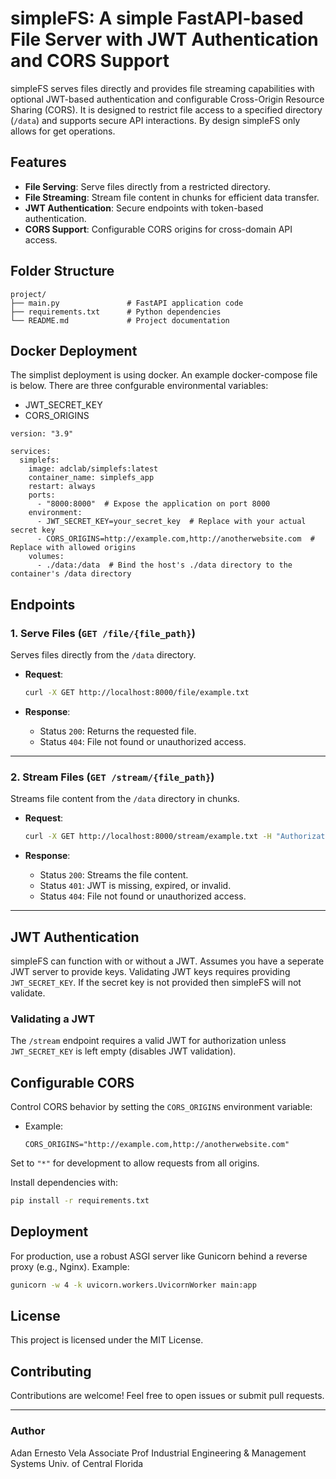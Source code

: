 # simpleFS: A simple FastAPI-based File Server with JWT Authentication and CORS Support

simpleFS serves files directly and provides file streaming capabilities with optional JWT-based authentication and configurable Cross-Origin Resource Sharing (CORS). It is designed to restrict file access to a specified directory (`/data`) and supports secure API interactions.  By design simpleFS only allows for get operations.

## Features

- **File Serving**: Serve files directly from a restricted directory.
- **File Streaming**: Stream file content in chunks for efficient data transfer.
- **JWT Authentication**: Secure endpoints with token-based authentication.
- **CORS Support**: Configurable CORS origins for cross-domain API access.

## Folder Structure

```
project/
├── main.py               # FastAPI application code
├── requirements.txt      # Python dependencies
└── README.md             # Project documentation
```

## Docker Deployment
The simplist deployment is using docker.  An example docker-compose file is below. There are three confgurable environmental variables:
- JWT_SECRET_KEY
- CORS_ORIGINS

```
version: "3.9"

services:
  simplefs:
    image: adclab/simplefs:latest
    container_name: simplefs_app
    restart: always
    ports:
      - "8000:8000"  # Expose the application on port 8000
    environment:
      - JWT_SECRET_KEY=your_secret_key  # Replace with your actual secret key
      - CORS_ORIGINS=http://example.com,http://anotherwebsite.com  # Replace with allowed origins
    volumes:
      - ./data:/data  # Bind the host's ./data directory to the container's /data directory

```
## Endpoints

### 1. **Serve Files** (`GET /file/{file_path}`)
Serves files directly from the `/data` directory.

- **Request**:
  ```bash
  curl -X GET http://localhost:8000/file/example.txt
  ```

- **Response**:
  - Status `200`: Returns the requested file.
  - Status `404`: File not found or unauthorized access.

---

### 2. **Stream Files** (`GET /stream/{file_path}`)
Streams file content from the `/data` directory in chunks.

- **Request**:
  ```bash
  curl -X GET http://localhost:8000/stream/example.txt -H "Authorization: Bearer <JWT>"
  ```

- **Response**:
  - Status `200`: Streams the file content.
  - Status `401`: JWT is missing, expired, or invalid.
  - Status `404`: File not found or unauthorized access.

---

## JWT Authentication
simpleFS can function with or without a JWT.  Assumes you have a seperate JWT server to provide keys.  Validating JWT keys requires providing `JWT_SECRET_KEY`.  If the secret key is not provided then simpleFS will not validate. 

### Validating a JWT
The `/stream` endpoint requires a valid JWT for authorization unless `JWT_SECRET_KEY` is left empty (disables JWT validation).

## Configurable CORS

Control CORS behavior by setting the `CORS_ORIGINS` environment variable:
- Example:
  ```
  CORS_ORIGINS="http://example.com,http://anotherwebsite.com"
  ```
Set to `"*"` for development to allow requests from all origins.

Install dependencies with:
```bash
pip install -r requirements.txt
```

## Deployment

For production, use a robust ASGI server like Gunicorn behind a reverse proxy (e.g., Nginx). Example:

```bash
gunicorn -w 4 -k uvicorn.workers.UvicornWorker main:app
```

## License

This project is licensed under the MIT License.

## Contributing

Contributions are welcome! Feel free to open issues or submit pull requests.

---

### Author

Adan Ernesto Vela
Associate Prof
Industrial Engineering &
Management Systems
Univ. of Central Florida
